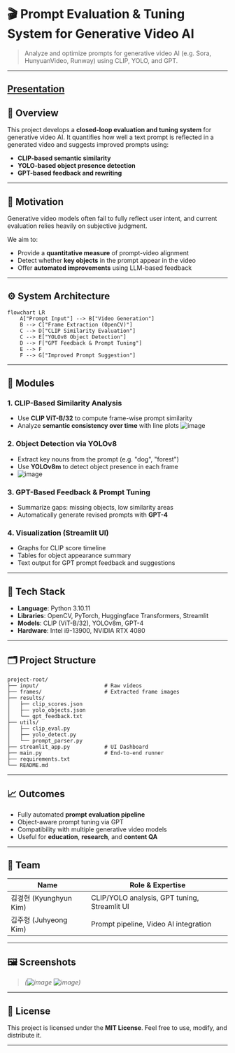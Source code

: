 # 🎬 Prompt Evaluation & Tuning System for Generative Video AI

> Analyze and optimize prompts for generative video AI (e.g. Sora, HunyuanVideo, Runway) using CLIP, YOLO, and GPT.

---

## [Presentation](https://docs.google.com/presentation/d/1vIcXC7OETYymShbjy6T7413--IhiT2fn/edit?slide=id.p1#slide=id.p1)

## 📌 Overview

This project develops a **closed-loop evaluation and tuning system** for generative video AI. It quantifies how well a text prompt is reflected in a generated video and suggests improved prompts using:

- **CLIP-based semantic similarity**
- **YOLO-based object presence detection**
- **GPT-based feedback and rewriting**

---

## 🧠 Motivation

Generative video models often fail to fully reflect user intent, and current evaluation relies heavily on subjective judgment.

We aim to:

- Provide a **quantitative measure** of prompt-video alignment  
- Detect whether **key objects** in the prompt appear in the video  
- Offer **automated improvements** using LLM-based feedback  

---

## ⚙️ System Architecture

```mermaid
flowchart LR
    A["Prompt Input"] --> B["Video Generation"]
    B --> C["Frame Extraction (OpenCV)"]
    C --> D["CLIP Similarity Evaluation"]
    C --> E["YOLOv8 Object Detection"]
    D --> F["GPT Feedback & Prompt Tuning"]
    E --> F
    F --> G["Improved Prompt Suggestion"]
```

---

## 💾 Modules

### 1. CLIP-Based Similarity Analysis
- Use **CLIP ViT-B/32** to compute frame-wise prompt similarity
- Analyze **semantic consistency over time** with line plots
![image](https://github.com/user-attachments/assets/0a782511-e075-4f94-9651-c99b9d39ebbf)


### 2. Object Detection via YOLOv8
- Extract key nouns from the prompt (e.g. "dog", "forest")
- Use **YOLOv8m** to detect object presence in each frame
- ![image](https://github.com/user-attachments/assets/0efb129d-a8b7-4c0b-bbd6-c86abd5deaf9)


### 3. GPT-Based Feedback & Prompt Tuning
- Summarize gaps: missing objects, low similarity areas
- Automatically generate revised prompts with **GPT-4**

### 4. Visualization (Streamlit UI)
- Graphs for CLIP score timeline
- Tables for object appearance summary
- Text output for GPT prompt feedback and suggestions

---

## 🔧 Tech Stack

- **Language**: Python 3.10.11  
- **Libraries**: OpenCV, PyTorch, Huggingface Transformers, Streamlit  
- **Models**: CLIP (ViT-B/32), YOLOv8m, GPT-4  
- **Hardware**: Intel i9-13900, NVIDIA RTX 4080  

---

## 🗂 Project Structure

```
project-root/
├── input/                     # Raw videos
├── frames/                    # Extracted frame images
├── results/
│   ├── clip_scores.json
│   ├── yolo_objects.json
│   └── gpt_feedback.txt
├── utils/
│   ├── clip_eval.py
│   ├── yolo_detect.py
│   └── prompt_parser.py
├── streamlit_app.py           # UI Dashboard
├── main.py                    # End-to-end runner
├── requirements.txt
└── README.md
```

---


## 📈 Outcomes

- Fully automated **prompt evaluation pipeline**
- Object-aware prompt tuning via GPT
- Compatibility with multiple generative video models
- Useful for **education**, **research**, and **content QA**

---

## 👥 Team

| Name           | Role & Expertise |
|----------------|------------------|
| 김경현 (Kyunghyun Kim) | CLIP/YOLO analysis, GPT tuning, Streamlit UI |
| 김주형 (Juhyeong Kim) | Prompt pipeline, Video AI integration |

---

## 🖼 Screenshots

> *(![image](https://github.com/user-attachments/assets/d5bbd8c0-ce26-4323-ab5f-31f5a14ea04f)
![image](https://github.com/user-attachments/assets/c057c358-1610-4b98-a4c5-00849b62a3bb))*


---

## 📜 License

This project is licensed under the **MIT License**. Feel free to use, modify, and distribute it.

---
